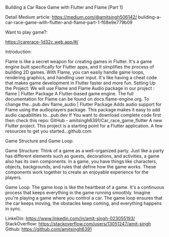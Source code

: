 Building a Car Race Game with Flutter and Flame [Part 1]

Detail Medium article:
https://medium.com/@amitsingh506142/
building-a-car-race-game-with-flutter-and-flame-part-1-f68e9e779b09

Want to play game?:

https://carerace-1d32c.web.app/#/

Introduction:

Flame is like a secret weapon for creating games in Flutter. It's a game engine built specifically for Flutter apps, and it simplifies the process of building 2D games. With Flame, you can easily handle game loops, rendering graphics, and handling user input. It's like having a cheat code that makes game development in Flutter faster and more fun.
Setting Up the Project:
We will use Flame and Flame Audio package in our project :
flame | Flutter Package
A Flutter-based game engine. The full documentation for Flame can be found on docs.flame-engine.org. To change the…pub.dev
flame_audio | Flutter Package
Adds audio support for Flame using the audioplayers package. This package makes it easy to add audio capabilities to…pub.dev
If You want to download complete code first then check this repo:
GitHub - amitsingh6391/Car_race_game_flutter
A new Flutter project. This project is a starting point for a Flutter application. A few resources to get you started…github.com

Game Structure and Game Loop:

Game Structure:
Think of a game as a well-organized party. Just like a party has different elements such as guests, decorations, and activities, a game also has its own components. In a game, you have things like characters, objects, backgrounds, and rules that define how the game works. These components work together to create an enjoyable experience for the players.

Game Loop:
The game loop is like the heartbeat of a game. It's a continuous process that keeps everything in the game running smoothly. Imagine you're playing a game where you control a car. The game loop ensures that the car keeps moving, the obstacles keep coming, and everything happens in sync.


LinkeDin: https://www.linkedin.com/in/amit-singh-023055193/
StackOverflow: https://stackoverflow.com/users/13051247/amit-singh
Github: https://github.com/amitsingh6391
